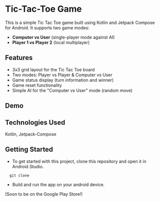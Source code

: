 # Tic-Tac-Toe Game

This is a simple Tic Tac Toe game built using Kotlin and Jetpack Compose for Android. It supports two game modes:
- **Computer vs User** (single-player mode against AI)
- **Player 1 vs Player 2** (local multiplayer)

## Features
- 3x3 grid layout for the Tic Tac Toe board
- Two modes: Player vs Player & Computer vs User
- Game status display (turn information and winner)
- Game reset functionality
- Simple AI for the "Computer vs User" mode (random move)

## Demo

## Technologies Used
Kotlin, Jetpack-Compose

## Getting Started
- To get started with this project, clone this repository and open it in Android Studio.
```
  git clone 
```

- Build and run the app on your android device.

(Soon to be on the Google Play Store!)
